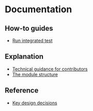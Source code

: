 # Documentation

## How-to guides

* [Run integrated test](./how-to/run-integrated-test.md)

## Explanation

* [Technical guidance for contributors](./explanation/guidance-for-contributors.md)
* [The module structure](./explanation/module-structure.md)

## Reference

* [Key design decisions](./design-decisions)
